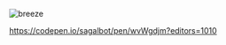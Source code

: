 ![breeze](https://user-images.githubusercontent.com/692538/97111930-cf178100-169e-11eb-9b26-881940b77fbb.gif)

https://codepen.io/sagalbot/pen/wvWgdjm?editors=1010
